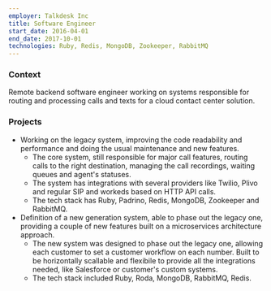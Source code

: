 ```yaml
---
employer: Talkdesk Inc
title: Software Engineer
start_date: 2016-04-01
end_date: 2017-10-01
technologies: Ruby, Redis, MongoDB, Zookeeper, RabbitMQ
---
```


### Context
Remote backend software engineer working on systems responsible for routing and processing calls and texts for a cloud contact center solution.

### Projects
* Working on the legacy system, improving the code readability and performance and doing the usual maintenance and new features.
  * The core system, still responsible for major call features, routing calls to the right destination, managing the call recordings, waiting queues and agent's statuses.
  * The system has integrations with several providers like Twilio, Plivo and regular SIP and workeds based on HTTP API calls.
  * The tech stack has Ruby, Padrino, Redis, MongoDB, Zookeeper and RabbitMQ.
* Definition of a new generation system, able to phase out the legacy one, providing a couple of new features built on a microservices architecture approach.
  * The new system was designed to phase out the legacy one, allowing each customer to set a customer workflow on each number. Built to be horizontally scallable and flexibile to provide all the integrations needed,
   like Salesforce or customer's custom systems.
  * The tech stack included Ruby, Roda, MongoDB, RabbitMQ, Redis.
